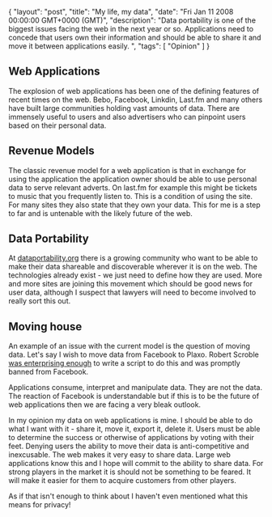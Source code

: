 {
  "layout": "post",
  "title": "My life, my data",
  "date": "Fri Jan 11 2008 00:00:00 GMT+0000 (GMT)",
  "description": "Data portability is one of the biggest issues facing the web in the next year or so. Applications need to concede that users own their information and should be able to share it and move it between applications easily. ",
  "tags": [
    "Opinion"
  ]
}

## Web Applications

The explosion of web applications has been one of the defining features of recent times on the web. Bebo, Facebook, Linkdin, Last.fm and many others have built large communities holding vast amounts of data. There are immensely useful to users and also advertisers who can pinpoint users based on their personal data. 

## Revenue Models

The classic revenue model for a web application is that in exchange for using the application the application owner should be able to use personal data to serve relevant adverts. On last.fm for example this might be tickets to music that you frequently listen to. This is a condition of using the site. For many sites they also state that they own your data. This for me is a step to far and is untenable with the likely future of the web. 

## Data Portability

At [dataportability.org][1] there is a growing community who want to be able to make their data shareable and discoverable wherever it is on the web. The technologies already exist - we just need to define how they are used. More and more sites are joining this movement which should be good news for user data, although I suspect that lawyers will need to become involved to really sort this out. 

## Moving house

An example of an issue with the current model is the question of moving data. Let's say I wish to move data from Facebook to Plaxo. Robert Scroble [was enterprising enough][2] to write a script to do this and was promptly banned from Facebook. 

Applications consume, interpret and manipulate data. They are not the data. The reaction of Facebook is understandable but if this is to be the future of web applications then we are facing a very bleak outlook. 

In my opinion my data on web applications is mine. I should be able to do what I want with it - share it, move it, export it, delete it. Users must be able to determine the success or otherwise of applications by voting with their feet. Denying users the ability to move their data is anti-competitive and inexcusable. The web makes it very easy to share data. Large web applications know this and I hope will commit to the ability to share data. For strong players in the market it is should not be something to be feared. It will make it easier for them to acquire customers from other players. 

As if that isn't enough to think about I haven't even mentioned what this means for privacy!

 [1]: http://dataportability.org/
 [2]: http://scobleizer.com/2008/01/03/ive-been-kicked-off-of-facebook/
